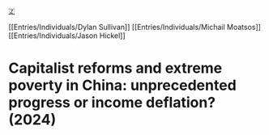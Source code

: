 [🇿](zotero://select/library/items/SPK69HVV)

[[Entries/Individuals/Dylan Sullivan]] [[Entries/Individuals/Michail Moatsos]] [[Entries/Individuals/Jason Hickel]] 
# Capitalist reforms and extreme poverty in China: unprecedented progress or income deflation? (2024)

